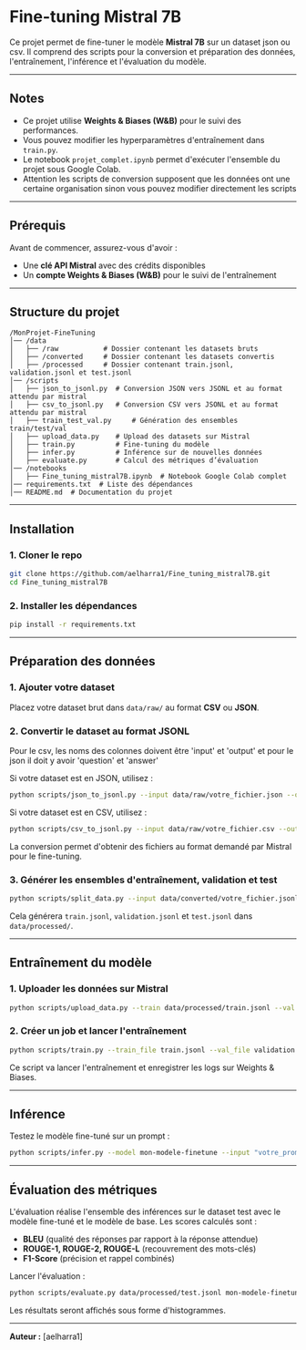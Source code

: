 # Fine-tuning Mistral 7B

Ce projet permet de fine-tuner le modèle **Mistral 7B** sur un dataset json ou csv. Il comprend des scripts pour la conversion et préparation des données, l'entraînement, l'inférence et l'évaluation du modèle.

---

##  Notes
- Ce projet utilise **Weights & Biases (W&B)** pour le suivi des performances.
- Vous pouvez modifier les hyperparamètres d'entraînement dans `train.py`.
- Le notebook `projet_complet.ipynb` permet d'exécuter l'ensemble du projet sous Google Colab.
- Attention les scripts de conversion supposent que les données ont une certaine organisation sinon vous pouvez modifier directement les scripts

---

##  Prérequis

Avant de commencer, assurez-vous d'avoir :
- Une **clé API Mistral** avec des crédits disponibles
- Un **compte Weights & Biases (W&B)** pour le suivi de l'entraînement

---

##  Structure du projet
```
/MonProjet-FineTuning
│── /data
│   ├── /raw           # Dossier contenant les datasets bruts
│   ├── /converted     # Dossier contenant les datasets convertis
│   ├── /processed     # Dossier contenant train.jsonl, validation.jsonl et test.jsonl
│── /scripts
│   ├── json_to_jsonl.py  # Conversion JSON vers JSONL et au format attendu par mistral
│   ├── csv_to_jsonl.py   # Conversion CSV vers JSONL et au format attendu par mistral
│   ├── train_test_val.py     # Génération des ensembles train/test/val
│   ├── upload_data.py    # Upload des datasets sur Mistral
│   ├── train.py          # Fine-tuning du modèle
│   ├── infer.py          # Inférence sur de nouvelles données
│   ├── evaluate.py       # Calcul des métriques d’évaluation
│── /notebooks
│   ├── Fine_tuning_mistral7B.ipynb  # Notebook Google Colab complet
│── requirements.txt  # Liste des dépendances
│── README.md  # Documentation du projet
```

---

##  Installation
### 1. Cloner le repo
```bash
git clone https://github.com/aelharra1/Fine_tuning_mistral7B.git
cd Fine_tuning_mistral7B
```

### 2. Installer les dépendances
```bash
pip install -r requirements.txt
```

---

##  Préparation des données
### 1. Ajouter votre dataset
Placez votre dataset brut dans `data/raw/` au format **CSV** ou **JSON**.

### 2. Convertir le dataset au format JSONL
Pour le csv, les noms des colonnes doivent être 'input' et 'output' et pour le json il doit y avoir 'question' et 'answer'

Si votre dataset est en JSON, utilisez :
```bash
python scripts/json_to_jsonl.py --input data/raw/votre_fichier.json --output data/converted/votre_fichier.jsonl
```
Si votre dataset est en CSV, utilisez :
```bash
python scripts/csv_to_jsonl.py --input data/raw/votre_fichier.csv --output data/converted/votre_fichier.jsonl
```
La conversion permet d'obtenir des fichiers au format demandé par Mistral pour le fine-tuning.

### 3. Générer les ensembles d'entraînement, validation et test
```bash
python scripts/split_data.py --input data/converted/votre_fichier.jsonl --train_ratio 0.8 --val_ratio 0.1 --test_ratio 0.1
```
Cela générera `train.jsonl`, `validation.jsonl` et `test.jsonl` dans `data/processed/`.

---

##  Entraînement du modèle
### 1. Uploader les données sur Mistral
```bash
python scripts/upload_data.py --train data/processed/train.jsonl --val data/processed/validation.jsonl
```

### 2. Créer un job et lancer l'entraînement
```bash
python scripts/train.py --train_file train.jsonl --val_file validation.jsonl --model_name mon-modele-finetune --epochs 3
```
Ce script va lancer l'entraînement et enregistrer les logs sur Weights & Biases.

---

##  Inférence
Testez le modèle fine-tuné sur un prompt :
```bash
python scripts/infer.py --model mon-modele-finetune --input "votre_prompt"
```

---

##  Évaluation des métriques
L'évaluation réalise l'ensemble des inférences sur le dataset test avec le modèle fine-tuné et le modèle de base. Les scores calculés sont :
- **BLEU** (qualité des réponses par rapport à la réponse attendue)
- **ROUGE-1, ROUGE-2, ROUGE-L** (recouvrement des mots-clés)
- **F1-Score** (précision et rappel combinés)

Lancer l'évaluation :
```bash
python scripts/evaluate.py data/processed/test.jsonl mon-modele-finetune
```
Les résultats seront affichés sous forme d'histogrammes.

---

**Auteur :** [aelharra1]


